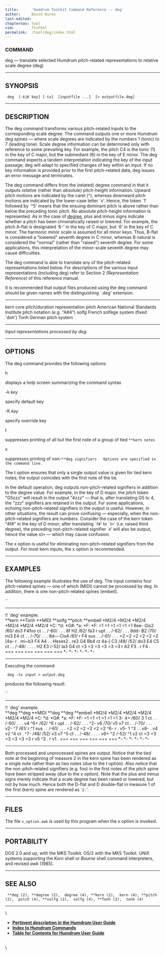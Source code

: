 ```yaml
---
title:		'Humdrum Toolkit Command Reference -- deg'
author:		David Huron
last-edited:	
chapternav:	tool
vim:		ft=html
permalink:	/tool/deg/index.html
---
```



### COMMAND

<span class="tool">deg</span> &mdash; translate selected Humdrum pitch-related representations to
relative scale degree (<span class="rep">deg</span>)

------------------------------------------------------------------------

## SYNOPSIS ##

` deg  [-k|K key] [-tx]  [inputfile ...]  [> outputfile.deg]`

------------------------------------------------------------------------

## DESCRIPTION ##

The <span class="tool">deg</span> command transforms various pitch-related inputs to the
corresponding scale degree. The command outputs one or more Humdrum
<span class="rep">deg</span> spines &mdash; where scale degrees are indicated by the numbers 1
(tonic) to 7 (leading tone). Scale degree information can be determined
only with reference to some prevailing key. For example, the pitch C4 is
the tonic (1) in the key of C major, but the submediant (6) in the key
of E minor. The <span class="tool">deg</span> command expects a tandem interpretation
indicating the key of the input passage; <span class="tool">deg</span> will adapt to specified
changes of key within an input. If no key information is provided prior
to the first pitch-related data, <span class="tool">deg</span> issues an error message and
terminates.

The <span class="tool">deg</span> command differs from the (related) <span class="tool">degree</span>
command in that it outputs *relative* (rather than *absolute)*
pitch-height information. Upward pitch motions are indicated by the
caret (\^), whereas downward pitch motions are indicated by the
lower-case letter \`v\'. Hence, the token \`1\' followed by \`\^5\'
means that the ensuing dominant pitch is above rather than below the
preceding tonic pitch. No absolute pitch-height information is
represented. As in the case of [<span class="tool">degree</span>,](degree.html) plus and minus
signs indicate whether a pitch has been chromatically raised or lowered.
For example, the pitch A-flat is designated \`6-\' in the key of C
major, but \`6\' in the key of C minor. The harmonic minor scale is
assumed for all minor keys. Thus, B-flat is considered a \"lowered\"
seventh degree in C minor, whereas B natural is considered the
\"normal\" (rather than \"raised\") seventh degree. For some
applications, this interpretation of the minor-scale seventh degree may
cause difficulties.

The <span class="tool">deg</span> command is able to translate any of the pitch-related
representations listed below. For descriptions of the various input
representations (including <span class="rep">deg</span>) refer to Section 2 *(Representation
Reference)* of this reference manual.

It is recommended that output files produced using the <span class="tool">deg</span> command
should be given names with the distinguishing \`.deg\' extension.

----------- ----------------------------------------------------------------------
<span class="rep">kern</span>    core pitch/duration representation
<span class="rep">pitch</span>   American National Standards Institute pitch notation (e.g. \"A\#4\")
<span class="rep">solfg</span>   French solfège system (fixed \`doh\')
<span class="rep">Tonh</span>    German pitch system
----------- ----------------------------------------------------------------------

*Input representations processed by <span class="tool">deg</span>.*

------------------------------------------------------------------------

## OPTIONS ##

The <span class="tool">deg</span> command provides the following options:

<span class="option">h</span>

displays a help screen summarizing the command syntax

-k *key*

specify default key

-K *key*

specify override key

<span class="option">t</span>

suppresses printing of all but the first note of a group of tied
`**kern notes`

<span class="option">x</span>

suppresses printing of
non-`**deg signifiers   Options are specified in the command line. `

The <span class="option">t</span> option ensures that only a single output value is given for
tied <span class="rep">kern</span> notes; the output coincides with the first note of the
tie.

In the default operation, <span class="tool">deg</span> outputs non-pitch-related signifiers
in addition to the degree value. For example, in the key of D major, the
<span class="rep">pitch</span> token \"G5zzz\" will result in the output \"4zzz\" &mdash; that
is, after translating G5 to 4, the \"zzz\" signifiers are retained in
the output. For some applications, echoing non-pitch-related signifiers
in the output is useful. However, in other situations, the result can
prove confusing &mdash; especially, when the non-pitch-related signifiers
are numbers. Consider the case of the <span class="rep">kern</span> token \"4f\#\" in the key
of D minor; after translating \``f#`\' to \``3+`\' (i.e. raised third
degree), the preceding non-pitch-related signifier \``4`\' will also be
output, hence the value `43+` &mdash; which may cause confusion.

The <span class="option">x</span> option is useful for eliminating non-pitch-related signifiers
from the output. For most <span class="rep">kern</span> inputs, the <span class="option">x</span> option is
recommended.

------------------------------------------------------------------------

## EXAMPLES ##

The following example illustrates the use of <span class="tool">deg</span>. The input contains
four pitch-related spines &mdash; one of which (<span class="rep">MIDI</span>) cannot be
processed by <span class="tool">deg</span>. In addition, there is one non-pitch-related spines
(<span class="rep">embell</span>).

``

--------------------- ---------- ----------- ----------- ----------- ------------
!! \`deg\' example.                                                  
\*\*kern              \*\*Tonh   \*\*MIDI    \*\*solfg   \*\*pitch   \*\*embell
\*M2/4                \*M2/4     \*M2/4      \*M2/4      \*M2/4      \*M2/4
\*C:                  \*d:       \*G\#:      \*a:        \*F:        \*F:
=1                    =1         =1          =1          =1          =1
8ee-                  Gis2       /60/        do3         F4foo       ct
.                     .          /-60/       .           .           .
8f                    H2         /62/        fa3         r           upt
.                     .          /-62/       .           .           .
8dd-                  B2         /70/        mi3         E4          ct
.                     .          /-70/       .           .           .
8d&mdash;                 Cis4       /61/        r           F4          sus
.                     .          /-61/       .           .           .
=2                    =2         =2          =2          =2          =2
\[4a-                 r          .           mi\~b3      F4 A4       .
.                     Heses2     .           re3         G4 Bb4      ct
4a-\]                 C3         /48/ /52/   do3         E4 C5       ct
.                     .          /-48/       .           .           .
.                     H2 E3      /-52/       la3         G4          ct
=3                    =3         =3          =3          =3          =3
r                     A2 F3      .           r           F4          .
===                   ===        ===         ===         ===         ===
\*-                   \*-        \*-         \*-         \*-         \*-
--------------------- ---------- ----------- ----------- ----------- ------------

Executing the command:

` deg -tx input > output.deg`

produces the following result:

``

--------------------- --------- ----------- --------- --------- ------------
!! \`deg\' example.                                             
\*\*deg               \*\*deg   \*\*MIDI    \*\*deg   \*\*deg   \*\*embell
\*M2/4                \*M2/4    \*M2/4      \*M2/4    \*M2/4    \*M2/4
\*C:                  \*d:      \*G\#:      \*a:      \*F:      \*F:
=1                    =1        =1          =1        =1        =1
3-                    4+        /60/        3         1         ct
.                     .         /-60/       .         .         .
v4                    \^6+      /62/        \^6       r         upt
.                     .         /-62/       .         .         .
\^2-                  v6        /70/        v5        v7        ct
.                     .         /-70/       .         .         .
v2-                   \^7       /61/        r         \^1       sus
.                     .         /-61/       .         .         .
=2                    =2        =2          =2        =2        =2
\^6-                  r         .           v5-       1 \^3     .
.                     v6-       .           v4        v2 \^4    ct
.                     \^7-      /48/ /52/   v3        v7 \^5    ct
.                     .         /-48/       .         .         .
.                     v6+ \^2   /-52/       \^1       v2        ct
=3                    =3        =3          =3        =3        =3
r                     v5 \^3    .           r         v1        .
===                   ===       ===         ===       ===       ===
\*-                   \*-       \*-         \*-       \*-       \*-
--------------------- --------- ----------- --------- --------- ------------

Both processed and unprocessed spines are output. Notice that the tied
note at the beginning of measure 2 in the <span class="rep">kern</span> spine has been
rendered as a single note rather than as two notes (due to the <span class="option">t</span>
option). Also notice that the non-pitch-related signifiers (e.g. foo) in
the first notes of the <span class="rep">pitch</span> spine have been stripped away (due to
the <span class="option">x</span> option). Note that the plus and minus signs merely indicate
that a scale degree has been raised or lowered, but not by how much.
Hence both the D-flat and D double-flat in measure 1 of the first
(<span class="rep">kern</span>) spine are rendered as \``2-`\'.

------------------------------------------------------------------------

## FILES ##

The file `x_option.awk` is used by this program when the <span class="option">x</span> option
is invoked.

------------------------------------------------------------------------

## PORTABILITY ##

DOS 2.0 and up, with the MKS Toolkit. OS/2 with the MKS Toolkit. UNIX
systems supporting the *Korn* shell or *Bourne* shell command
interpreters, and revised *awk* (1985).

------------------------------------------------------------------------

## SEE ALSO ##

` **deg (2), **degree (2),  degree (4), **kern (2),  kern (4), **pitch (2),  pitch (4), **solfg (2),  solfg (4), **Tonh (2),  tonh (4)`

------------------------------------------------------------------------

\

-   [**Pertinent description in the Humdrum User
    Guide**](../guide04.html#Scale_Degree)
-   [**Index to Humdrum Commands**](../commands.toc.html)
-   [**Table for Contents for Humdrum User Guide**](../guide.toc.html)

\
\

